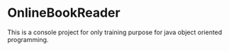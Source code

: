# OnlineBookReader
This is a console project for only training purpose for java object oriented programming.
